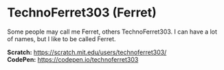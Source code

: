 <html>
  <head>
    
  </head>
  <body>
    <h1>TechnoFerret303 (Ferret)</h1>
    <p>Some people may call me Ferret, others TechnoFerret303. I can have a lot of names, but I like to be called Ferret.</p>
    <p>
      <b>Scratch:</b> <a  href="https://scratch.mit.edu/users/technoferret303/">https://scratch.mit.edu/users/technoferret303/</a>
      <br>
      <b>CodePen:</b> <a  href="https://codepen.io/technoferret303">https://codepen.io/technoferret303</a>
    </p>
    </p>
  </body>
</html>

<!---
techno303games/techno303games is a ✨ special ✨ repository because its `README.md` (this file) appears on your GitHub profile.
You can click the Preview link to take a look at your changes.
--->

